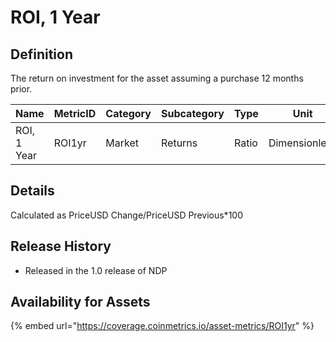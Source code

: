 # ROI, 1 Year

## Definition

The return on investment for the asset assuming a purchase 12 months prior.[\
](https://docs.coinmetrics.io/info/metrics/ROI1yr)

| Name        | MetricID | Category | Subcategory | Type  | Unit          | Interval      |
| ----------- | -------- | -------- | ----------- | ----- | ------------- | ------------- |
| ROI, 1 Year | ROI1yr   | Market   | Returns     | Ratio | Dimensionless | 1 day, 1 hour |

## Details

Calculated as PriceUSD Change/PriceUSD Previous\*100 &#x20;

## Release History

* Released in the 1.0 release of NDP

## Availability for Assets

{% embed url="https://coverage.coinmetrics.io/asset-metrics/ROI1yr" %}
